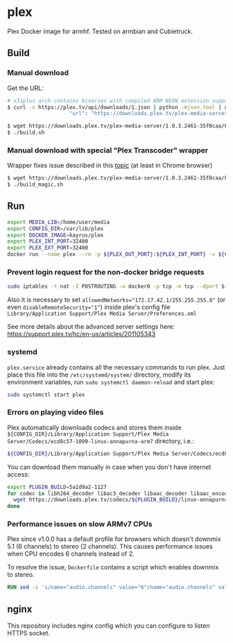 # plex

Plex Docker image for armhf. Tested on armbian and Cubietruck.

## Build

### Manual download

Get the URL:

```sh
# x31plus arch contains binaries with compiled ARM NEON extension support
$ curl -s https://plex.tv/api/downloads/1.json | python -mjson.tool | grep x31plus
                    "url": "https://downloads.plex.tv/plex-media-server/1.0.3.2461-35f0caa/PlexMediaServer_1.0.3.2461-35f0caa_arm-x31plus.qpkg"
```

```sh
$ wget https://downloads.plex.tv/plex-media-server/1.0.3.2461-35f0caa/PlexMediaServer_1.0.3.2461-35f0caa_arm-x31plus.qpkg
$ ./build.sh
```

### Manual download with special "Plex Transcoder" wrapper

Wrapper fixes issue described in this [topic](http://forums.plex.tv/discussion/comment/1216192) (at least in Chrome browser)

```sh
$ wget https://downloads.plex.tv/plex-media-server/1.0.3.2461-35f0caa/PlexMediaServer_1.0.3.2461-35f0caa_arm-x31plus.qpkg
$ ./build_magic.sh
```

## Run

```sh
export MEDIA_LIB=/home/user/media
export CONFIG_DIR=/var/lib/plex
export DOCKER_IMAGE=kayrus/plex
export PLEX_INT_PORT=32400
export PLEX_EXT_PORT=32400
docker run --name plex --rm -p ${PLEX_OUT_PORT}:${PLEX_INT_PORT} -v ${CONFIG_DIR}:/var/lib/plex -v ${MEDIA_LIB}:/media ${DOCKER_IMAGE}
```

### Prevent login request for the non-docker bridge requests

```sh
sudo iptables -t nat -I POSTROUTING -o docker0 -p tcp -m tcp --dport ${PLEX_INT_PORT} -j MASQUERADE
```

Also it is necessary to set `allowedNetworks="172.17.42.1/255.255.255.0"` (or even `disableRemoteSecurity="1"`) inside plex's config file `Library/Application Support/Plex Media Server/Preferences.xml`

See more details about the advanced server settings here: https://support.plex.tv/hc/en-us/articles/201105343

### systemd

`plex.service` already contains all the necessary commands to run plex. Just place this file into the `/etc/systemd/system/` directory, modify its environment variables, run `sudo systemctl daemon-reload` and start plex:

```sh
sudo systemctl start plex
```

### Errors on playing video files

Plex automatically downloads codecs and stores them inside `${CONFIG_DIR}/Library/Application Support/Plex Media Server/Codecs/ecd8c57-1099-linux-annapurna-arm7` directory, i.e.:

```sh
${CONFIG_DIR}/Library/Application Support/Plex Media Server/Codecs/ecd8c57-1099-linux-annapurna-arm7/libh264_decoder.so
```

You can download them manually in case when you don't have internet access:

```sh
export PLUGIN_BUILD=5a2d9a2-1127
for codec in libh264_decoder libac3_decoder libaac_decoder libaac_encoder libmpeg4_decoder libmpeg2video_decoder liblibmp3lame_encoder liblibx264_encoder; do
  wget https://downloads.plex.tv/codecs/${PLUGIN_BUILD}/linux-annapurnatrans-arm7/${codec}.so
done
```

### Performance issues on slow ARMv7 CPUs

Plex since v1.0.0 has a default profile for browsers which doesn't downmix 5.1 (6 channels) to stereo (2 channels). This causes performance issues when CPU encodes 6 channels instead of 2.

To resolve the issue, `Dockerfile` contains a script which enables downmix to stereo.

```Dockerfile
RUN sed -i 's/name="audio.channels" value="6"/name="audio.channels" value="2"/' /opt/plex/Application/Resources/Profiles/Web.xml
```

## nginx

This repository includes nginx config which you can configure to listen HTTPS socket.
